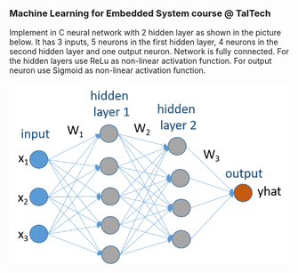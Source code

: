 ### Machine Learning for Embedded System course @ TalTech
Implement in C neural network with 2 hidden layer as shown in the picture below. It has 3 inputs, 5 neurons in the first hidden layer, 4 neurons in the second hidden layer and one output neuron. Network is fully connected. For the hidden layers use ReLu as non-linear activation function. For output neuron use Sigmoid as non-linear activation function.

![Alt text](2hiddenLayerNN.png)

